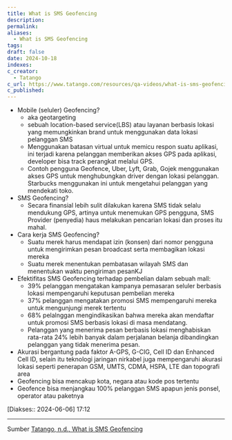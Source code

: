 ```yaml
---
title: What is SMS Geofencing
description: 
permalink: 
aliases:
  - What is SMS Geofencing
tags: 
draft: false
date: 2024-10-18
indexes: 
c_creator:
  - Tatango
c_url: https://www.tatango.com/resources/qa-videos/what-is-sms-geofencing/
c_published:
---
```


- Mobile (seluler) Geofencing?
	- aka geotargeting
	- sebuah location-based service(LBS) atau layanan berbasis lokasi yang memungkinkan brand untuk menggunakan data lokasi pelanggan SMS
	- Menggunakan batasan virtual untuk memicu respon suatu aplikasi, ini terjadi karena pelanggan memberikan akses GPS pada aplikasi, developer bisa track perangkat melalui GPS.
	- Contoh pengguna Geofence, Uber, Lyft, Grab, Gojek menggunakan akses GPS untuk menghubungkan driver dengan lokasi pelanggan. Starbucks menggunakan ini untuk mengetahui pelanggan yang mendekati toko.
- SMS Geofencing?
	- Secara finansial lebih sulit dilakukan karena SMS tidak selalu mendukung GPS, artinya untuk menemukan GPS pengguna, SMS Provider (penyedia) haus melakukan pencarian lokasi dan proses itu mahal.
- Cara kerja SMS Geofencing?
	- Suatu merek harus mendapat izin (konsen) dari nomor pengguna untuk mengirimkan pesan broadcast serta membagikan lokasi mereka
	- Suatu merek menentukan pembatasan wilayah SMS dan menentukan waktu pengiriman pesanKJ
- Efektifitas SMS Geofencing terhadap pembelian dalam sebuah mall:
	- 39% pelanggan mengatakan kampanya pemasaran seluler berbasis lokasi mempengaruhi keputusan pembelian mereka
	- 37% pelanggan mengatakan promosi SMS mempengaruhi mereka untuk mengunjungi merek tertentu
	- 68% pelalnggan mengindikasikan bahwa mereka akan mendaftar untuk promosi SMS berbasis lokasi di masa mendatang.
	- Pelanggan yang menerima pesan berbasis lokasi menghabiskan rata-rata 24% lebih banyak dalam perjalanan belanja dibandingkan pelanggan yang tidak menerima pesan.
- Akurasi bergantung pada faktor A-GPS, G-CIG, Cell ID dan Enhanced Cell ID, selain itu teknologi jaringan nirkabel juga mempengaruhi akurasi lokasi seperti penerapan GSM, UMTS, CDMA, HSPA, LTE dan topografi area
- Geofencing bisa mencakup kota, negara atau kode pos tertentu
- Geofence bisa menjangkau 100% pelanggan SMS apapun jenis ponsel, operator atau paketnya

[Diakses:: 2024-06-06] 17:12



---
Sumber [Tatango, n.d., What is SMS Geofencing](https://www.tatango.com/resources/qa-videos/what-is-sms-geofencing/)